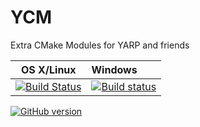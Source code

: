 YCM
===

Extra CMake Modules for YARP and friends

| OS X/Linux |  Windows  |
|:----------:|:----------|
| [![Build Status](https://travis-ci.org/robotology/ycm.png?branch=master)](https://travis-ci.org/robotology/ycm) | [![Build status](https://ci.appveyor.com/api/projects/status/0xqq7fntw01qk4mf)](https://ci.appveyor.com/project/traversaro/ycm-859) |
[![GitHub version](https://badge.fury.io/gh/robotology%2Fycm.png)](http://badge.fury.io/gh/robotology%2Fycm) 
